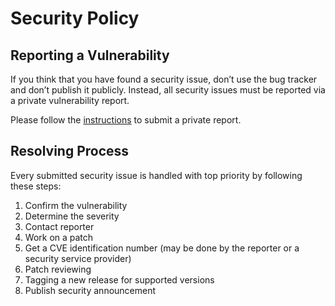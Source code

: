 # Security Policy

## Reporting a Vulnerability

If you think that you have found a security issue,
don’t use the bug tracker and don’t publish it publicly.
Instead, all security issues must be reported via a private vulnerability report.

Please follow the [instructions](https://docs.github.com/en/code-security/security-advisories/guidance-on-reporting-and-writing-information-about-vulnerabilities/privately-reporting-a-security-vulnerability#privately-reporting-a-security-vulnerability) to submit a private report.


## Resolving Process
Every submitted security issue is handled with top priority by following these steps:

1. Confirm the vulnerability
2. Determine the severity
3. Contact reporter
4. Work on a patch
5. Get a CVE identification number (may be done by the reporter or a security service provider)
6. Patch reviewing
7. Tagging a new release for supported versions
8. Publish security announcement
